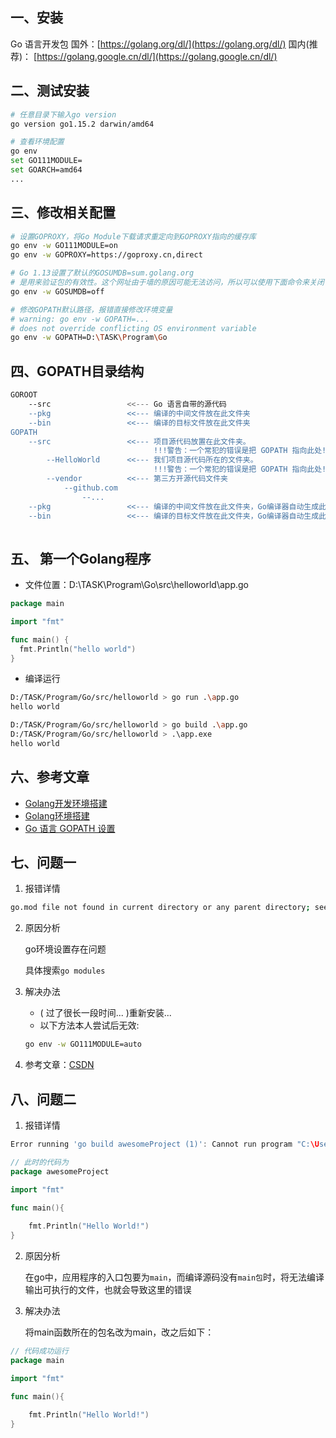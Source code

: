 ## 一、安装

Go 语言开发包
国外：[https://golang.org/dl/](https://golang.org/dl/)
国内(推荐)： [https://golang.google.cn/dl/](https://golang.google.cn/dl/)

## 二、测试安装

```bash
# 任意目录下输入go version
go version go1.15.2 darwin/amd64

# 查看环境配置
go env
set GO111MODULE=
set GOARCH=amd64
...
```

## 三、修改相关配置

```bash
# 设置GOPROXY，将Go Module下载请求重定向到GOPROXY指向的缓存库
go env -w GO111MODULE=on
go env -w GOPROXY=https://goproxy.cn,direct

# Go 1.13设置了默认的GOSUMDB=sum.golang.org
# 是用来验证包的有效性。这个网址由于墙的原因可能无法访问，所以可以使用下面命令来关闭：
go env -w GOSUMDB=off

# 修改GOPATH默认路径，报错直接修改环境变量
# warning: go env -w GOPATH=... 
# does not override conflicting OS environment variable
go env -w GOPATH=D:\TASK\Program\Go
```

## 四、GOPATH目录结构

```bash
GOROOT
	--src                 <<--- Go 语言自带的源代码
	--pkg                 <<--- 编译的中间文件放在此文件夹
	--bin                 <<--- 编译的目标文件放在此文件夹
GOPATH
	--src                 <<--- 项目源代码放置在此文件夹。
	                            !!!警告：一个常犯的错误是把 GOPATH 指向此处!!!
		--HelloWorld      <<--- 我们项目源代码所在的文件夹。
		                        !!!警告：一个常犯的错误是把 GOPATH 指向此处!!!
		--vendor          <<--- 第三方开源代码文件夹
			--github.com
				--...
	--pkg                 <<--- 编译的中间文件放在此文件夹，Go编译器自动生成此文件夹
	--bin                 <<--- 编译的目标文件放在此文件夹，Go编译器自动生成此文件夹
	
```

## 五、 第一个Golang程序

-   文件位置：D:\TASK\Program\Go\src\helloworld\app.go

```go
package main

import "fmt"

func main() {
  fmt.Println("hello world")
}
```

-   编译运行

```bash
D:/TASK/Program/Go/src/helloworld > go run .\app.go
hello world

D:/TASK/Program/Go/src/helloworld > go build .\app.go
D:/TASK/Program/Go/src/helloworld > .\app.exe
hello world
```

## 六、参考文章

-   [Golang开发环境搭建](https://zhuanlan.zhihu.com/p/299095514)
-   [Golang环境搭建](https://www.cnblogs.com/leokale-zz/p/14651078.html)
-   [Go 语言 GOPATH 设置](https://blog.csdn.net/quicmous/article/details/80360126)

## 七、问题一

1.   报错详情

```bash
go.mod file not found in current directory or any parent directory; see 'go help modules'
```

2.   原因分析

     go环境设置存在问题
     
     具体搜索`go modules`
     
3.   解决办法

     -   ( 过了很长一段时间... )重新安装...
     -   以下方法本人尝试后无效:

     ```bash
     go env -w GO111MODULE=auto
     ```

4.   参考文章：[CSDN](https://blog.csdn.net/weixin_40179091/article/details/117163598)

## 八、问题二

1.   报错详情

```go
Error running 'go build awesomeProject (1)': Cannot run program "C:\Users\erbin\AppData\Local\Temp\___go_build_awesomeProject__1_.exe" (in directory "G:\Language Proctice\Goworks\src\awesomeProject"): CreateProcess error=216, 该版本的 %1 与你运行的 Windows 版本不兼容。请查看计算机的系统信息，然后联系软件发布者。
```

```go
// 此时的代码为
package awesomeProject

import "fmt"

func main(){
     
	fmt.Println("Hello World!")
}
```

2.   原因分析

     在go中，应用程序的入口包要为`main`，而编译源码没有`main包`时，将无法编译输出可执行的文件，也就会导致这里的错误

3.   解决办法

     将main函数所在的包名改为main，改之后如下：

```go
// 代码成功运行
package main

import "fmt"

func main(){
     
	fmt.Println("Hello World!")
}
```

